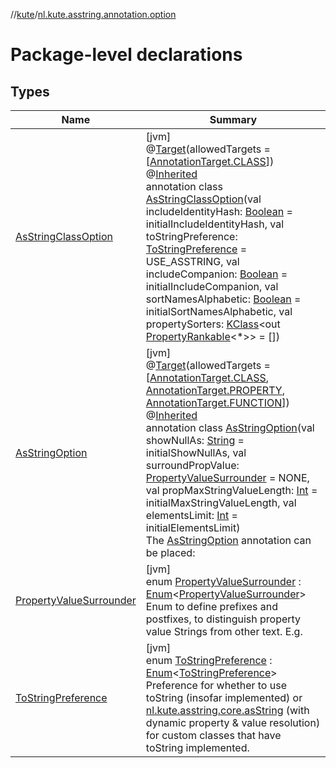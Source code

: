 //[kute](../../index.md)/[nl.kute.asstring.annotation.option](index.md)

# Package-level declarations

## Types

| Name | Summary |
|---|---|
| [AsStringClassOption](-as-string-class-option/index.md) | [jvm]<br>@[Target](https://kotlinlang.org/api/latest/jvm/stdlib/kotlin.annotation/-target/index.html)(allowedTargets = [[AnnotationTarget.CLASS](https://kotlinlang.org/api/latest/jvm/stdlib/kotlin.annotation/-annotation-target/-c-l-a-s-s/index.html)])<br>@[Inherited](https://docs.oracle.com/javase/8/docs/api/java/lang/annotation/Inherited.html)<br>annotation class [AsStringClassOption](-as-string-class-option/index.md)(val includeIdentityHash: [Boolean](https://kotlinlang.org/api/latest/jvm/stdlib/kotlin/-boolean/index.html) = initialIncludeIdentityHash, val toStringPreference: [ToStringPreference](-to-string-preference/index.md) = USE_ASSTRING, val includeCompanion: [Boolean](https://kotlinlang.org/api/latest/jvm/stdlib/kotlin/-boolean/index.html) = initialIncludeCompanion, val sortNamesAlphabetic: [Boolean](https://kotlinlang.org/api/latest/jvm/stdlib/kotlin/-boolean/index.html) = initialSortNamesAlphabetic, val propertySorters: [KClass](https://kotlinlang.org/api/latest/jvm/stdlib/kotlin.reflect/-k-class/index.html)&lt;out [PropertyRankable](../nl.kute.asstring.property.ranking/-property-rankable/index.md)&lt;*&gt;&gt; = []) |
| [AsStringOption](-as-string-option/index.md) | [jvm]<br>@[Target](https://kotlinlang.org/api/latest/jvm/stdlib/kotlin.annotation/-target/index.html)(allowedTargets = [[AnnotationTarget.CLASS](https://kotlinlang.org/api/latest/jvm/stdlib/kotlin.annotation/-annotation-target/-c-l-a-s-s/index.html), [AnnotationTarget.PROPERTY](https://kotlinlang.org/api/latest/jvm/stdlib/kotlin.annotation/-annotation-target/-p-r-o-p-e-r-t-y/index.html), [AnnotationTarget.FUNCTION](https://kotlinlang.org/api/latest/jvm/stdlib/kotlin.annotation/-annotation-target/-f-u-n-c-t-i-o-n/index.html)])<br>@[Inherited](https://docs.oracle.com/javase/8/docs/api/java/lang/annotation/Inherited.html)<br>annotation class [AsStringOption](-as-string-option/index.md)(val showNullAs: [String](https://kotlinlang.org/api/latest/jvm/stdlib/kotlin/-string/index.html) = initialShowNullAs, val surroundPropValue: [PropertyValueSurrounder](-property-value-surrounder/index.md) = NONE, val propMaxStringValueLength: [Int](https://kotlinlang.org/api/latest/jvm/stdlib/kotlin/-int/index.html) = initialMaxStringValueLength, val elementsLimit: [Int](https://kotlinlang.org/api/latest/jvm/stdlib/kotlin/-int/index.html) = initialElementsLimit)<br>The [AsStringOption](-as-string-option/index.md) annotation can be placed: |
| [PropertyValueSurrounder](-property-value-surrounder/index.md) | [jvm]<br>enum [PropertyValueSurrounder](-property-value-surrounder/index.md) : [Enum](https://kotlinlang.org/api/latest/jvm/stdlib/kotlin/-enum/index.html)&lt;[PropertyValueSurrounder](-property-value-surrounder/index.md)&gt; <br>Enum to define prefixes and postfixes, to distinguish property value Strings from other text. E.g. |
| [ToStringPreference](-to-string-preference/index.md) | [jvm]<br>enum [ToStringPreference](-to-string-preference/index.md) : [Enum](https://kotlinlang.org/api/latest/jvm/stdlib/kotlin/-enum/index.html)&lt;[ToStringPreference](-to-string-preference/index.md)&gt; <br>Preference for whether to use toString (insofar implemented) or [nl.kute.asstring.core.asString](../nl.kute.asstring.core/as-string.md) (with dynamic property & value resolution) for custom classes that have toString implemented. |
